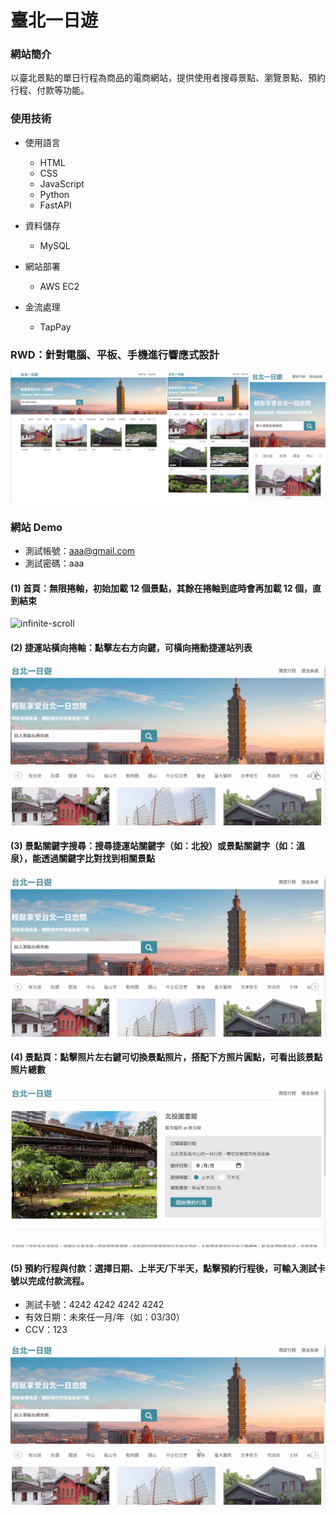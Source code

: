 # 臺北一日遊

### 網站簡介

以臺北景點的單日行程為商品的電商網站，提供使用者搜尋景點、瀏覽景點、預約行程、付款等功能。

### 使用技術
- 使用語言

    - HTML
    - CSS
    - JavaScript
    - Python
    - FastAPI

- 資料儲存
    - MySQL

- 網站部署
    - AWS EC2

- 金流處理
    - TapPay

### RWD：針對電腦、平板、手機進行響應式設計

![RWD](./static/img/README/RWD-4.png)

### 網站 Demo

- 測試帳號：aaa@gmail.com
- 測試密碼：aaa

#### (1) 首頁：無限捲軸，初始加載 12 個景點，其餘在捲軸到底時會再加載 12 個，直到結束

![infinite-scroll](./static/img/README/infinite-scroll.gif)

#### (2) 捷運站橫向捲軸：點擊左右方向鍵，可橫向捲動捷運站列表

![metro-list](./static/img/README/metro-change.gif)

#### (3) 景點關鍵字搜尋：搜尋捷運站關鍵字（如：北投）或景點關鍵字（如：溫泉），能透過關鍵字比對找到相關景點

![keyword-search](./static/img/README/keyword-search.gif)

#### (4) 景點頁：點擊照片左右鍵可切換景點照片，搭配下方照片圓點，可看出該景點照片總數

![photo-change](./static/img/README/photo-change.gif)

#### (5) 預約行程與付款：選擇日期、上半天/下半天，點擊預約行程後，可輸入測試卡號以完成付款流程。

- 測試卡號：4242 4242 4242 4242
- 有效日期：未來任一月/年（如：03/30）
- CCV：123

![payment](./static/img/README/payment.gif)

